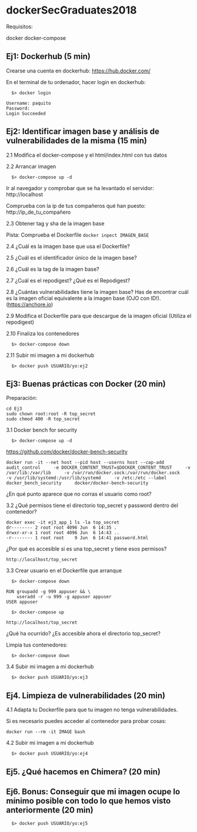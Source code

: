 # dockerSecGraduates2018

Requisitos:

docker
docker-compose

## Ej1: Dockerhub (5 min)

Crearse una cuenta en dockerhub: https://hub.docker.com/

En el terminal de tu ordenador, hacer login en dockerhub:

```
  $> docker login

Username: paquito
Password:
Login Succeeded

```

## Ej2: Identificar imagen base y análisis de vulnerabilidades de la misma (15 min)

2.1 Modifica el docker-compose y el html/index.html con tus datos

2.2 Arrancar imagen

```
  $> docker-compose up -d

```

Ir al navegador y comprobar que se ha levantado el servidor: http://localhost

Comprueba con la ip de tus compañeros qué han puesto: http://ip_de_tu_compañero

2.3 Obtener tag y sha de la imagen base

Pista: Comprueba el Dockerfile ``` docker inpect IMAGEN_BASE ```

2.4 ¿Cuál es la imagen base que usa el Dockerfile?

2.5 ¿Cuál es el identificador único de la imagen base?

2.6 ¿Cuál es la tag de la imagen base?

2.7 ¿Cuál es el repodigest? ¿Qué es el Repodigest?


2.8 ¿Cuántas vulnerabilidades tiene la imagen base? Has de encontrar cuál es la imagen oficial
equivalente a la imagen base (OJO con ID!). (https://anchore.io)

2.9 Modifica el Dockerfile para que descargue de la imagen oficial (Utiliza el repodigest)

2.10 Finaliza los contenedores

```
  $> docker-compose down

```

2.11 Subir mi imagen a mi dockerhub

```
  $> docker push USUARIO/yo:ej2

```

## Ej3: Buenas prácticas con Docker (20 min)

Preparación:


```
cd Ej3
sudo chown root:root -R top_secret
sudo chmod 400 -R top_secret
```

3.1 Docker bench for security

```
  $> docker-compose up -d

```

https://github.com/docker/docker-bench-security


```
docker run -it --net host --pid host --userns host --cap-add audit_control     -e DOCKER_CONTENT_TRUST=$DOCKER_CONTENT_TRUST     -v /var/lib:/var/lib     -v /var/run/docker.sock:/var/run/docker.sock     -v /usr/lib/systemd:/usr/lib/systemd     -v /etc:/etc --label docker_bench_security     docker/docker-bench-security
```

¿En qué punto aparece que no corras el usuario como root?

3.2 ¿Qué permisos tiene el directorio top_secret y password dentro del contenedor?
```
docker exec -it ej3_app_1 ls -la top_secret
dr-------- 2 root root 4096 Jun  6 14:35 .
drwxr-xr-x 1 root root 4096 Jun  6 14:43 ..
-r-------- 1 root root    9 Jun  6 14:41 password.html

```

¿Por qué es accesible si es una top_secret y tiene esos permisos?

```
http://localhost/top_secret
```

3.3 Crear usuario en el Dockerfile que arranque
```
  $> docker-compose down

```

```
RUN groupadd -g 999 appuser && \
    useradd -r -u 999 -g appuser appuser
USER appuser
```

```
  $> docker-compose up

```

```
http://localhost/top_secret
```

¿Qué ha ocurrido? ¿Es accesible ahora el directorio top_secret?

Limpia tus contenedores:

```
  $> docker-compose down

```

3.4 Subir mi imagen a mi dockerhub

```
  $> docker push USUARIO/yo:ej3

```

## Ej4. Limpieza de vulnerabilidades (20 min)

4.1 Adapta tu Dockerfile para que tu imagen no tenga vulnerabilidades.

Si es necesario puedes acceder al contenedor para probar cosas:

```
docker run --rm -it IMAGE bash
```

4.2 Subir mi imagen a mi dockerhub

```
  $> docker push USUARIO/yo:ej4

```


## Ej5. ¿Qué hacemos en Chimera? (20 min)

## Ej6. Bonus: Conseguir que mi imagen ocupe lo mínimo posible con todo lo que hemos visto anteriormente (20 min)


```
  $> docker push USUARIO/yo:ej5

```
